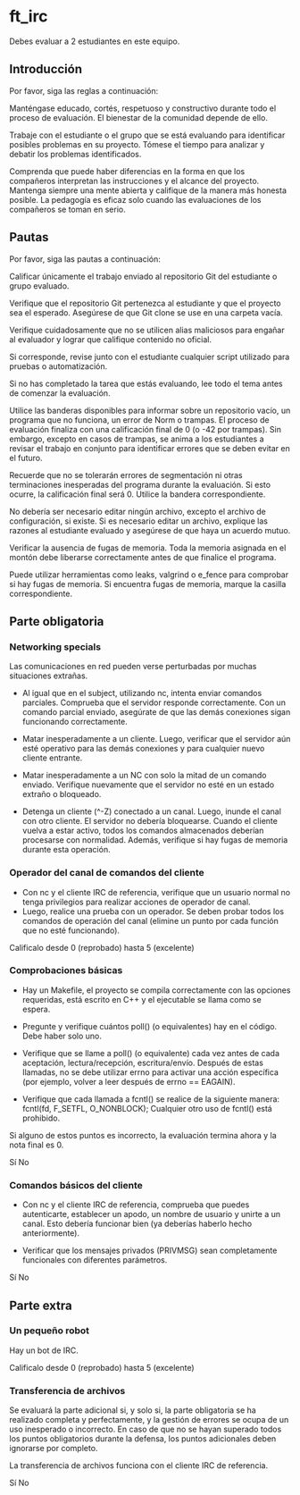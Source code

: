 # ft_irc

Debes evaluar a 2 estudiantes en este equipo.

## Introducción

Por favor, siga las reglas a continuación:

Manténgase educado, cortés, respetuoso y constructivo durante todo el proceso de evaluación. El bienestar de la comunidad depende de ello.

Trabaje con el estudiante o el grupo que se está evaluando para identificar posibles problemas en su proyecto. Tómese el tiempo para analizar y debatir los problemas identificados.

Comprenda que puede haber diferencias en la forma en que los compañeros interpretan las instrucciones y el alcance del proyecto. Mantenga siempre una mente abierta y califique de la manera más honesta posible. La pedagogía es eficaz solo cuando las evaluaciones de los compañeros se toman en serio.


## Pautas

Por favor, siga las pautas a continuación:

Calificar únicamente el trabajo enviado al repositorio Git del estudiante o grupo evaluado.

Verifique que el repositorio Git pertenezca al estudiante y que el proyecto sea el esperado. Asegúrese de que Git clone se use en una carpeta vacía.

Verifique cuidadosamente que no se utilicen alias maliciosos para engañar al evaluador y lograr que califique contenido no oficial.

Si corresponde, revise junto con el estudiante cualquier script utilizado para pruebas o automatización.

Si no has completado la tarea que estás evaluando, lee todo el tema antes de comenzar la evaluación.

Utilice las banderas disponibles para informar sobre un repositorio vacío, un programa que no funciona, un error de Norm o trampas. El proceso de evaluación finaliza con una calificación final de 0 (o -42 por trampas). Sin embargo, excepto en casos de trampas, se anima a los estudiantes a revisar el trabajo en conjunto para identificar errores que se deben evitar en el futuro.

Recuerde que no se tolerarán errores de segmentación ni otras terminaciones inesperadas del programa durante la evaluación. Si esto ocurre, la calificación final será 0. Utilice la bandera correspondiente.

No debería ser necesario editar ningún archivo, excepto el archivo de configuración, si existe. Si es necesario editar un archivo, explique las razones al estudiante evaluado y asegúrese de que haya un acuerdo mutuo.

Verificar la ausencia de fugas de memoria. Toda la memoria asignada en el montón debe liberarse correctamente antes de que finalice el programa.

Puede utilizar herramientas como leaks, valgrind o e_fence para comprobar si hay fugas de memoria. Si encuentra fugas de memoria, marque la casilla correspondiente.

## Parte obligatoria

### Networking specials

Las comunicaciones en red pueden verse perturbadas por muchas situaciones extrañas.

* Al igual que en el subject, utilizando nc, intenta enviar comandos parciales. Comprueba que el servidor responde correctamente. Con un comando parcial enviado, asegúrate de que las demás conexiones sigan funcionando correctamente.

* Matar inesperadamente a un cliente. Luego, verificar que el servidor aún esté operativo para las demás conexiones y para cualquier nuevo cliente entrante.

* Matar inesperadamente a un NC con solo la mitad de un comando enviado. Verifique nuevamente que el servidor no esté en un estado extraño o bloqueado.

* Detenga un cliente (^-Z) conectado a un canal. Luego, inunde el canal con otro cliente. El servidor no debería bloquearse. Cuando el cliente vuelva a estar activo, todos los comandos almacenados deberían procesarse con normalidad. Además, verifique si hay fugas de memoria durante esta operación.

### Operador del canal de comandos del cliente

* Con nc y el cliente IRC de referencia, verifique que un usuario normal no tenga privilegios para realizar acciones de operador de canal. 
* Luego, realice una prueba con un operador. Se deben probar todos los comandos de operación del canal (elimine un punto por cada función que no esté funcionando).

Calificalo desde 0 (reprobado) hasta 5 (excelente)

### Comprobaciones básicas

* Hay un Makefile, el proyecto se compila correctamente con las opciones requeridas, está escrito en C++ y el ejecutable se llama como se espera.

* Pregunte y verifique cuántos poll() (o equivalentes) hay en el código. Debe haber solo uno.

* Verifique que se llame a poll() (o equivalente) cada vez antes de cada aceptación, lectura/recepción, escritura/envío. Después de estas llamadas, no se debe utilizar errno para activar una acción específica (por ejemplo, volver a leer después de errno == EAGAIN).

* Verifique que cada llamada a fcntl() se realice de la siguiente manera: fcntl(fd, F_SETFL, O_NONBLOCK); Cualquier otro uso de fcntl() está prohibido.

Si alguno de estos puntos es incorrecto, la evaluación termina ahora y la nota final es 0.


Sí	No

### Comandos básicos del cliente

* Con nc y el cliente IRC de referencia, comprueba que puedes autenticarte, establecer un apodo, un nombre de usuario y unirte a un canal. Esto debería funcionar bien (ya deberías haberlo hecho anteriormente).

* Verificar que los mensajes privados (PRIVMSG) sean completamente funcionales con diferentes parámetros.

Sí	No
## Parte extra

### Un pequeño robot

Hay un bot de IRC.


Calificalo desde 0 (reprobado) hasta 5 (excelente)

### Transferencia de archivos

Se evaluará la parte adicional si, y solo si, la parte obligatoria se ha realizado completa y perfectamente, y la gestión de errores se ocupa de un uso inesperado o incorrecto. En caso de que no se hayan superado todos los puntos obligatorios durante la defensa, los puntos adicionales deben ignorarse por completo.

La transferencia de archivos funciona con el cliente IRC de referencia.

Sí	No
